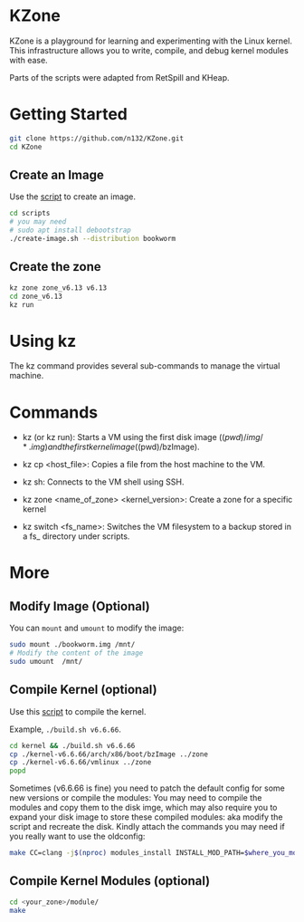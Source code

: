 # KZone

KZone is a playground for learning and experimenting with the Linux kernel. This infrastructure allows you to write, compile, and debug kernel modules with ease.

Parts of the scripts were adapted from RetSpill and KHeap.


# Getting Started

```sh
git clone https://github.com/n132/KZone.git
cd KZone
```

## Create an Image

Use the [script][3] to create an image. 

```bash
cd scripts
# you may need
# sudo apt install debootstrap
./create-image.sh --distribution bookworm
```

## Create the zone
```bash
kz zone zone_v6.13 v6.13
cd zone_v6.13
kz run
```

# Using kz

The kz command provides several sub-commands to manage the virtual machine.

# Commands
- kz (or kz run):
Starts a VM using the first disk image ($(pwd)/img/*.img) and the first kernel image ($(pwd)/bzImage).

- kz cp <host_file>:
Copies a file from the host machine to the VM.

- kz sh:
Connects to the VM shell using SSH.

- kz zone <name_of_zone> <kernel_version>:
Create a zone for a specific kernel

- kz switch <fs_name>:
Switches the VM filesystem to a backup stored in a fs_<name> directory under scripts.




[1]: https://github.com/sefcom/RetSpill
[2]: https://github.com/sefcom/KHeaps
[3]: ./scripts/create-image.sh
[4]: ./kernel/build.sh
[5]: https://github.com/torvalds/linux/blob/master/scripts/extract-vmlinux
[6]: https://github.com/marin-m/vmlinux-to-elf



# More

## Modify Image (Optional)
You can `mount` and `umount` to modify the image:

```bash
sudo mount ./bookworm.img /mnt/
# Modify the content of the image
sudo umount  /mnt/
```


## Compile Kernel (optional)

Use this [script][4] to compile the kernel.

Example, `./build.sh v6.6.66`.

```bash
cd kernel && ./build.sh v6.6.66
cp ./kernel-v6.6.66/arch/x86/boot/bzImage ../zone
cp ./kernel-v6.6.66/vmlinux ../zone
popd
```

Sometimes (v6.6.66 is fine) you need to patch the default config for some new versions or compile the modules: You may need to compile the modules and copy them to the disk imge, which may also require you to expand your disk image to store these compiled modules: aka modify the script and recreate the disk. Kindly attach the commands you may need if you really want to use the oldconfig:

```bash
make CC=clang -j$(nproc) modules_install INSTALL_MOD_PATH=$where_you_mount_the_disk_img
```


## Compile Kernel Modules (optional)

```bash
cd <your_zone>/module/
make
```
